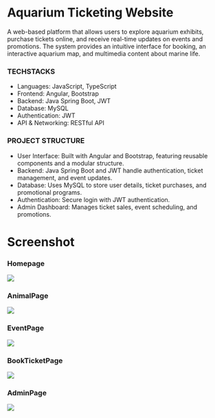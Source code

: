 # **Aquarium Ticketing Website**

A web-based platform that allows users to explore aquarium exhibits, purchase tickets online, and receive real-time updates on events and promotions. The system provides an intuitive interface for booking, an interactive aquarium map, and multimedia content about marine life.

### **TECHSTACKS**  

- Languages: JavaScript, TypeScript  
- Frontend: Angular, Bootstrap  
- Backend: Java Spring Boot, JWT  
- Database: MySQL  
- Authentication: JWT  
- API & Networking: RESTful API

### **PROJECT STRUCTURE**  

- User Interface: Built with Angular and Bootstrap, featuring reusable components and a modular structure.  
- Backend: Java Spring Boot and JWT handle authentication, ticket management, and event updates.  
- Database: Uses MySQL to store user details, ticket purchases, and promotional programs.  
- Authentication: Secure login with JWT authentication.   
- Admin Dashboard: Manages ticket sales, event scheduling, and promotions.

# **Screenshot**

### **Homepage**
![](https://drive.google.com/uc?export=view&id=1XCQZOnM8Gwsw57aM_giLHdAPbt4PjglC)
### **AnimalPage**
![](https://drive.google.com/uc?export=view&id=17cTl2q1-bQoDWpmF6oxXsj-3Nnluvhgb)
### **EventPage**
![](https://drive.google.com/uc?export=view&id=1MF-lfik7DzzFYY07moFqpV_FZH0dkLTa)
### **BookTicketPage**
![](https://drive.google.com/uc?export=view&id=1aWnFiOPt8zRTJ20gO284OOosk5-f5zEo)
### **AdminPage**
![](https://drive.google.com/uc?export=view&id=1iPpcxN6_i3sqtu9u_BqOnErOy_7wbxx0)







